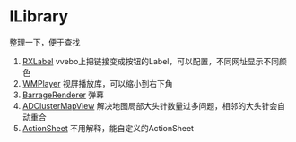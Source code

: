 # ILibrary
整理一下，便于查找

1. [RXLabel](https://github.com/Roxasora/RxLabel) vvebo上把链接变成按钮的Label，可以配置，不同网址显示不同颜色
2. [WMPlayer](https://github.com/zhengwenming/WMPlayer) 视屏播放库，可以缩小到右下角
3. [BarrageRenderer](https://github.com/unash/BarrageRenderer) 弹幕
4. [ADClusterMapView](https://github.com/applidium/ADClusterMapView) 解决地图局部大头针数量过多问题，相邻的大头针会自动重合
5. [ActionSheet](git@github.com:yulingtianxia/TBActionSheet.git) 不用解释，能自定义的ActionSheet
